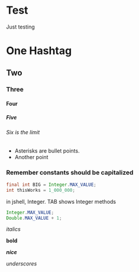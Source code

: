 # Test
Just testing
# One Hashtag
## Two
### Three
#### Four
##### Five
###### Six is the limit
* Asterisks are bullet points.
* Another point

### Remember constants should be capitalized
```java
final int BIG = Integer.MAX_VALUE;
int thisWorks = 1_000_000;
```

in jshell, Integer. TAB shows Integer methods
```java
Integer.MAX_VALUE;
Double.MAX_VALUE + 1;
```

*italics*

**bold**

***nice***

_underscores_
